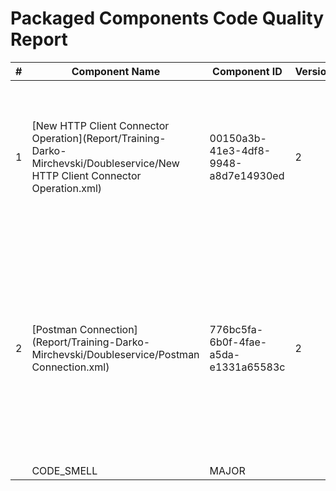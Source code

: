 # Packaged Components Code Quality Report
|#|Component Name|Component ID|Version|Type|Issue|Issue Type|Priority|
|---|---|---|---|---|---|---|---|
|1|[New HTTP Client Connector Operation](Report/Training-Darko-Mirchevski/Doubleservice/New HTTP Client Connector Operation.xml)|00150a3b-41e3-4df8-9948-a8d7e14930ed|2|connector-action|Component names must not start with "New " which is Boomi"s default. They should be named to have a accurate description.|CODE_SMELL|MINOR|
|2|[Postman Connection](Report/Training-Darko-Mirchevski/Doubleservice/Postman Connection.xml)|776bc5fa-6b0f-4fae-a5da-e1331a65583c|2|connector-settings|The name of HTTP connection components must include square brackets ([]) with uppercase text inside (e.g., [SF], [HRIS], [SAP]). This rule ensures compliance with naming conventions.
            |CODE_SMELL|MAJOR|
